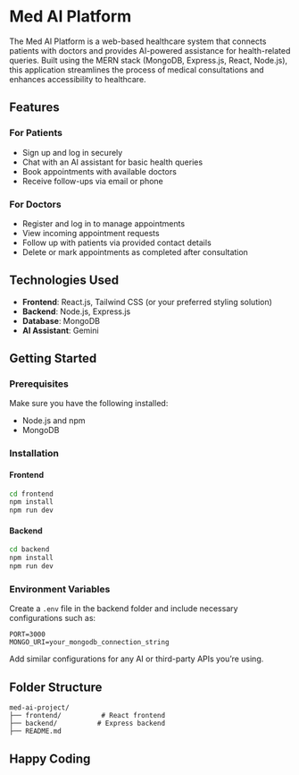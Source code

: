 # Med AI Platform

The Med AI Platform is a web-based healthcare system that connects patients with doctors and provides AI-powered assistance for health-related queries. Built using the MERN stack (MongoDB, Express.js, React, Node.js), this application streamlines the process of medical consultations and enhances accessibility to healthcare.

## Features

### For Patients

* Sign up and log in securely
* Chat with an AI assistant for basic health queries
* Book appointments with available doctors
* Receive follow-ups via email or phone

### For Doctors

* Register and log in to manage appointments
* View incoming appointment requests
* Follow up with patients via provided contact details
* Delete or mark appointments as completed after consultation

## Technologies Used

* **Frontend**: React.js, Tailwind CSS (or your preferred styling solution)
* **Backend**: Node.js, Express.js
* **Database**: MongoDB
* **AI Assistant**: Gemini

## Getting Started

### Prerequisites

Make sure you have the following installed:

* Node.js and npm
* MongoDB

### Installation

#### Frontend

```bash
cd frontend
npm install
npm run dev
```

#### Backend

```bash
cd backend
npm install
npm run dev
```

### Environment Variables

Create a `.env` file in the backend folder and include necessary configurations such as:

```env
PORT=3000
MONGO_URI=your_mongodb_connection_string
```

Add similar configurations for any AI or third-party APIs you’re using.

## Folder Structure

```
med-ai-project/
├── frontend/          # React frontend
├── backend/          # Express backend
├── README.md
```

## Happy Coding
